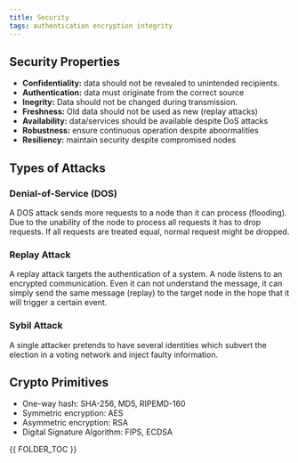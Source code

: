 ```yaml
---
title: Security
tags: authentication encryption integrity
---
```



## Security Properties

* **Confidentiality:** data should not be revealed to unintended recipients.
* **Authentication:** data must originate from the correct source
* **Inegrity:** Data should not be changed during transmission.
* **Freshness:** Old data should not be used as new (replay attacks)
* **Availability:** data/services should be available despite DoS attacks
* **Robustness:** ensure continuous operation despite abnormalities
* **Resiliency:** maintain security despite compromised nodes




## Types of Attacks




### Denial-of-Service (DOS)
A DOS attack sends more requests to a node than it can process (flooding). Due to the unability of the node to process all requests it has to drop requests. If all requests are treated equal, normal request might be dropped.


### Replay Attack
A replay attack targets the authentication of a system. A node listens to an encrypted communication. Even it can not understand the message, it can simply send the same message (replay) to the target node in the hope that it will trigger a certain event.


### Sybil Attack
A single attacker pretends to have several identities which subvert the election in a voting network and inject faulty information.







## Crypto Primitives

* One-way hash: SHA-256, MD5, RIPEMD-160
* Symmetric encryption: AES
* Asymmetric encryption: RSA
* Digital Signature Algorithm: FIPS, ECDSA


{{ FOLDER_TOC }}

